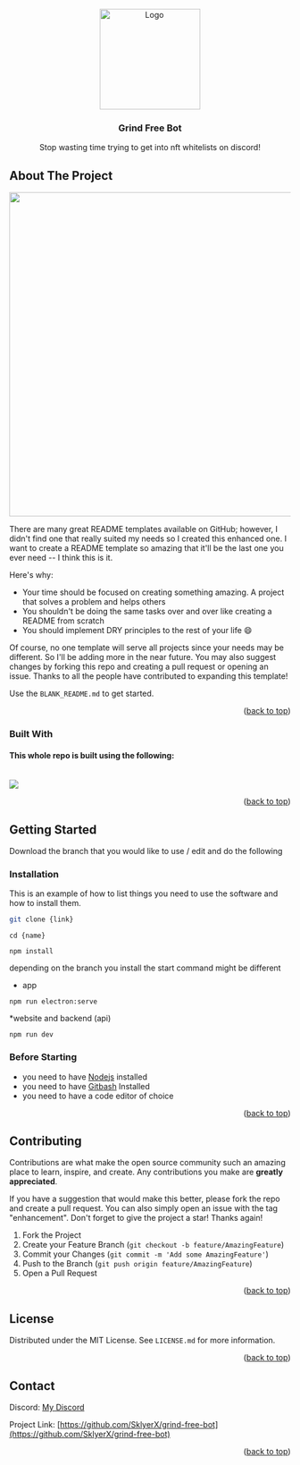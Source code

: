 <!-- PROJECT LOGO -->
<br />
<div align="center">
  <a href="https://github.com/othneildrew/Best-README-Template">
    <img src="https://media.discordapp.net/attachments/974442366469554176/1010645802374402068/Logo.png" alt="Logo" width="180" height="180">
  </a>

  <h3 align="center">Grind Free Bot</h3>

  <p align="center">
    Stop wasting time trying to get into nft whitelists on discord!
    <br />
  </p>
</div>

<!-- ABOUT THE PROJECT -->
## About The Project

<div align="center">
<img src="https://media.discordapp.net/attachments/974442366469554176/1010647906623160390/Dashboard.png?width=1231&height=676" width="580">
</div>

There are many great README templates available on GitHub; however, I didn't find one that really suited my needs so I created this enhanced one. I want to create a README template so amazing that it'll be the last one you ever need -- I think this is it.

Here's why:
* Your time should be focused on creating something amazing. A project that solves a problem and helps others
* You shouldn't be doing the same tasks over and over like creating a README from scratch
* You should implement DRY principles to the rest of your life :smile:

Of course, no one template will serve all projects since your needs may be different. So I'll be adding more in the near future. You may also suggest changes by forking this repo and creating a pull request or opening an issue. Thanks to all the people have contributed to expanding this template!

Use the `BLANK_README.md` to get started.

<p align="right">(<a href="#readme-top">back to top</a>)</p>



### Built With

#### This whole repo is built using the following:

<br>
    <a href="https://skillicons.dev">
      <img src='https://skillicons.dev/icons?i=html,css,js,ts,nodejs,mongodb,react,figma' />
    </a>

<p align="right">(<a href="#readme-top">back to top</a>)</p>



<!-- GETTING STARTED -->
## Getting Started

Download the branch that you would like to use / edit and do the following

### Installation

This is an example of how to list things you need to use the software and how to install them.
  ```sh
  git clone {link}
  ```
  
  ```
  cd {name}
  ```
  
  ```
  npm install
  ```
  
  depending on the branch you install the start command might be different
  
  * app
  ```
  npm run electron:serve
  ```  
  
  *website and backend (api)
  ```
  npm run dev
  ```

### Before Starting

- you need to have <a href="https://nodejs.org">Nodejs</a> installed
- you need to have <a href="https://git-scm.com/downloads">Gitbash</a> Installed
- you need to have a code editor of choice

<p align="right">(<a href="#readme-top">back to top</a>)</p>


<!-- CONTRIBUTING -->
## Contributing

Contributions are what make the open source community such an amazing place to learn, inspire, and create. Any contributions you make are **greatly appreciated**.

If you have a suggestion that would make this better, please fork the repo and create a pull request. You can also simply open an issue with the tag "enhancement".
Don't forget to give the project a star! Thanks again!

1. Fork the Project
2. Create your Feature Branch (`git checkout -b feature/AmazingFeature`)
3. Commit your Changes (`git commit -m 'Add some AmazingFeature'`)
4. Push to the Branch (`git push origin feature/AmazingFeature`)
5. Open a Pull Request

<p align="right">(<a href="#readme-top">back to top</a>)</p>



<!-- LICENSE -->
## License

Distributed under the MIT License. See `LICENSE.md` for more information.

<p align="right">(<a href="#readme-top">back to top</a>)</p>



<!-- CONTACT -->
## Contact

Discord: [My Discord](https://discord.com/users/805166992432431124)

Project Link: [https://github.com/SklyerX/grind-free-bot](https://github.com/SklyerX/grind-free-bot)

<p align="right">(<a href="#readme-top">back to top</a>)</p>
